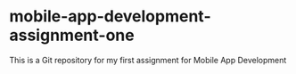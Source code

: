 # mobile-app-development-assignment-one
This is a Git repository for my first assignment for Mobile App Development
